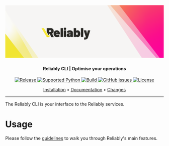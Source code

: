 <h2 align="center">
  <br>
  <p align="center"><img src="https://raw.githubusercontent.com/rebound-how/rebound/refs/heads/main/reliably/cli/public/logo.png"></p>
</h2>

<h4 align="center">Reliably CLI | Optimise your operations</h4>

<p align="center">
   <a href="https://github.com/rebound-how/reliably/cli/releases">
   <img alt="Release" src="https://img.shields.io/pypi/v/reliably-cli.svg">
   <a href="https://pypi.org/project/reliably-cli/">
   <img alt="Supported Python" src="https://img.shields.io/pypi/pyversions/reliably-cli.svg">
   <a href="#">
   <img alt="Build" src="https://github.com/reliablyhq/cli/actions/workflows/cli-check.yaml/badge.svg">
   <a href="https://github.com/reliablyhq/cli/issues">
   <img alt="GitHub issues" src="https://img.shields.io/github/issues/reliablyhq/cli?style=flat-square&logo=github&logoColor=white">
   <a href="https://github.com/reliablyhq/cli/blob/master/LICENSE.md">
   <img alt="License" src="https://img.shields.io/github/license/rebound-how/cli">
</p>

<p align="center">
  <a href="#installation">Installation</a> •
  <a href="https://reliably.com/docs/cli/">Documentation</a> •
  <a href="https://github.com/rebound-how/reliably/cli/blob/main/CHANGELOG.md">Changes</a>
</p>

---

The Reliably CLI is your interface to the Reliably services. 


# Usage

Please follow the [guidelines][] to walk you through Reliably's main features.

[guidelines]: https://reliably.com/docs/guides/first-plan/
